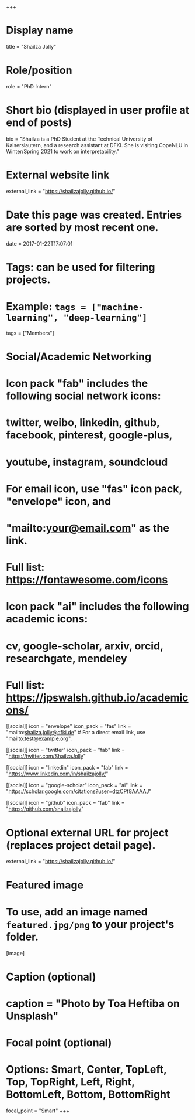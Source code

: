 +++
# Display name
title = "Shailza Jolly"

# Role/position
role = "PhD Intern"

# Short bio (displayed in user profile at end of posts)
bio = "Shailza is a PhD Student at the Technical University of Kaiserslautern, and a research assistant at DFKI. She is visiting CopeNLU in Winter/Spring 2021 to work on interpretability."

# External website link
external_link = "https://shailzajolly.github.io/"

# Date this page was created. Entries are sorted by most recent one.
date = 2017-01-22T17:07:01

# Tags: can be used for filtering projects.
# Example: `tags = ["machine-learning", "deep-learning"]`
tags = ["Members"]

# Social/Academic Networking
#
# Icon pack "fab" includes the following social network icons:
#
#   twitter, weibo, linkedin, github, facebook, pinterest, google-plus,
#   youtube, instagram, soundcloud
#
#   For email icon, use "fas" icon pack, "envelope" icon, and
#   "mailto:your@email.com" as the link.
#
#   Full list: https://fontawesome.com/icons
#
# Icon pack "ai" includes the following academic icons:
#
#   cv, google-scholar, arxiv, orcid, researchgate, mendeley
#
#   Full list: https://jpswalsh.github.io/academicons/

[[social]]
icon = "envelope"
icon_pack = "fas"
link = "mailto:shailza.jolly@dfki.de"  # For a direct email link, use "mailto:test@example.org".

[[social]]
icon = "twitter"
icon_pack = "fab"
link = "https://twitter.com/ShailzaJolly"

[[social]]
icon = "linkedin"
icon_pack = "fab"
link = "https://www.linkedin.com/in/shailzajolly/"

[[social]]
icon = "google-scholar"
icon_pack = "ai"
link = "https://scholar.google.com/citations?user=dtzCPf8AAAAJ"

[[social]]
icon = "github"
icon_pack = "fab"
link = "https://github.com/shailzajolly"


# Optional external URL for project (replaces project detail page).
external_link = "https://shailzajolly.github.io/"

# Featured image
# To use, add an image named `featured.jpg/png` to your project's folder. 
[image]
  # Caption (optional)
  # caption = "Photo by Toa Heftiba on Unsplash"

  # Focal point (optional)
  # Options: Smart, Center, TopLeft, Top, TopRight, Left, Right, BottomLeft, Bottom, BottomRight
  focal_point = "Smart"
+++
